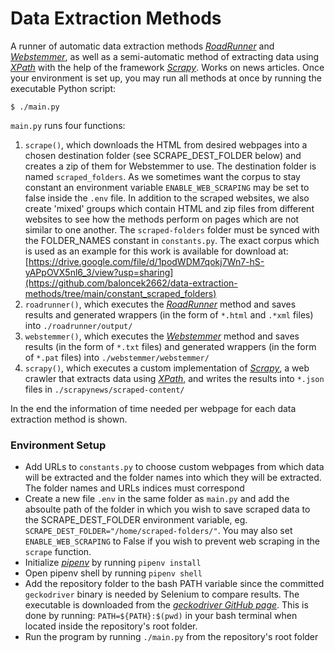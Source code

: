 # Data Extraction Methods

A runner of automatic data extraction methods <cite>[RoadRunner][1]</cite> and <cite>[Webstemmer][2]</cite>, as well as a semi-automatic method of extracting data using <cite>[XPath][5]</cite> with the help of the framework <cite>[Scrapy][4]</cite>. Works on news articles. Once your environment is set up, you may run all methods at once by running the executable Python script:

```
$ ./main.py
```

`main.py` runs four functions:
1. `scrape()`, which downloads the HTML from desired webpages into a chosen destination folder (see SCRAPE_DEST_FOLDER below) and creates a zip of them for Webstemmer to use. The destination folder is named `scraped_folders`. As we sometimes want the corpus to stay constant an environment variable `ENABLE_WEB_SCRAPING` may be set to false inside the `.env` file. In addition to the scraped websites, we also create 'mixed' groups which contain HTML and zip files from different websites to see how the methods perform on pages which are not similar to one another. The `scraped-folders` folder must be synced with the FOLDER_NAMES constant in `constants.py`. The exact corpus which is used as an example for this work is available for download at: [https://drive.google.com/file/d/1podWDM7qokj7Wn7-hS-yAPpOVX5nl6_3/view?usp=sharing](https://github.com/baloncek2662/data-extraction-methods/tree/main/constant_scraped_folders)
2. `roadrunner()`, which executes the <cite>[RoadRunner][1]</cite> method and saves results and generated wrappers (in the form of `*.html` and `.*xml` files) into `./roadrunner/output/`
3. `webstemmer()`, which executes the <cite>[Webstemmer][2]</cite> method and saves results (in the form of `*.txt` files) and generated wrappers (in the form of `*.pat` files) into `./webstemmer/webstemmer/`
4. `scrapy()`, which executes a custom implementation of <cite>[Scrapy][4]</cite>, a web crawler that extracts data using <cite>[XPath][5]</cite>, and writes the results into `*.json` files in `./scrapynews/scraped-content/`

In the end the information of time needed per webpage for each data extraction method is shown.


### Environment Setup

- Add URLs to `constants.py` to choose custom webpages from which data will be extracted and the folder names into which they will be extracted. The folder names and URLs indices must correspond
- Create a new file `.env` in the same folder as `main.py` and add the absoulte path of the folder in which you wish to save scraped data to the SCRAPE_DEST_FOLDER environment variable, eg. `SCRAPE_DEST_FOLDER="/home/scraped-folders/"`. You may also set `ENABLE_WEB_SCRAPING` to False if you wish to prevent web scraping in the `scrape` function.
- Initialize <cite>[pipenv][3]</cite> by running `pipenv install`
- Open pipenv shell by running `pipenv shell`
- Add the repository folder to the bash PATH variable since the committed `geckodriver` binary is needed by Selenium to compare results. The executable is downloaded from the <cite>[geckodriver GitHub page][6]</cite>. This is done by running:
`PATH=${PATH}:$(pwd)` in your bash terminal when located inside the repository's root folder.
- Run the program by running `./main.py` from the repository's root folder



[1]: http://www.dia.uniroma3.it/db/roadRunner/software.html
[2]: http://www.unixuser.org/~euske/python/webstemmer/
[3]: https://pypi.org/project/pipenv/
[4]: https://scrapy.org/
[5]: https://developer.mozilla.org/en-US/docs/Web/XPath
[6]: https://github.com/mozilla/geckodriver/releases/download/v0.32.0/geckodriver-v0.32.0-linux64.tar.gz

